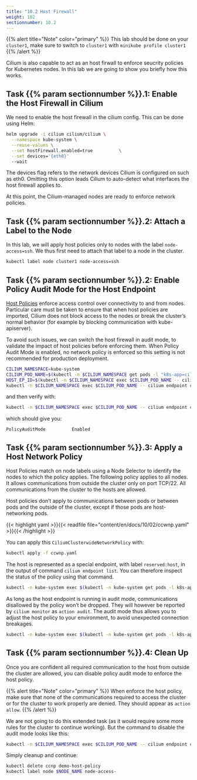 ```yaml
---
title: "10.2 Host Firewall"
weight: 102
sectionnumber: 10.2
---
```



{{% alert title="Note" color="primary" %}}
This lab should be done on your `cluster1`, make sure to switch to `cluster1` with `minikube profile cluster1`
{{% /alert %}}

Cilium is also capable to act as an host firwall to enforce seucrity policies for Kubernetes nodes. In this lab we are going to show you briefly how this works.


## Task {{% param sectionnumber %}}.1: Enable the Host Firewall in Cilium

We need to enable the host firewall in the cilium config. This can be done using Helm:


```bash
helm upgrade -i cilium cilium/cilium \
  --namespace kube-system \
  --reuse-values \
  --set hostFirewall.enabled=true          \
  --set devices='{eth0}'
  --wait
```

The devices flag refers to the network devices Cilium is configured on such as eth0. Omitting this option leads Cilium to auto-detect what interfaces the host firewall applies to.

At this point, the Cilium-managed nodes are ready to enforce network policies.


## Task {{% param sectionnumber %}}.2: Attach a Label to the Node

In this lab, we will apply host policies only to nodes with the label `node-access=ssh`. We thus first need to attach that label to a node in the cluster.

```bash
kubectl label node cluster1 node-access=ssh
```


## Task {{% param sectionnumber %}}.2: Enable Policy Audit Mode for the Host Endpoint

[Host Policies](https://docs.cilium.io/en/latest/policy/language/#hostpolicies) enforce access control over connectivity to and from nodes. Particular care must be taken to ensure that when host policies are imported, Cilium does not block access to the nodes or break the cluster’s normal behavior (for example by blocking communication with kube-apiserver).

To avoid such issues, we can switch the host firewall in audit mode, to validate the impact of host policies before enforcing them. When Policy Audit Mode is enabled, no network policy is enforced so this setting is not recommended for production deployment.

```bash
CILIUM_NAMESPACE=kube-system
CILIUM_POD_NAME=$(kubectl -n $CILIUM_NAMESPACE get pods -l "k8s-app=cilium" -o jsonpath="{.items[?(@.spec.nodeName=='$NODE_NAME')].metadata.name}")
HOST_EP_ID=$(kubectl -n $CILIUM_NAMESPACE exec $CILIUM_POD_NAME -- cilium endpoint list -o jsonpath='{[?(@.status.identity.id==1)].id}')
kubectl -n $CILIUM_NAMESPACE exec $CILIUM_POD_NAME -- cilium endpoint config $HOST_EP_ID PolicyAuditMode=Enabled
```

and then verify with:

```bash
kubectl -n $CILIUM_NAMESPACE exec $CILIUM_POD_NAME -- cilium endpoint config $HOST_EP_ID | grep PolicyAuditMode
```

which should give you:

```
PolicyAuditMode          Enabled
```


## Task {{% param sectionnumber %}}.3: Apply a Host Network Policy

Host Policies match on node labels using a Node Selector to identify the nodes to which the policy applies. The following policy applies to all nodes. It allows communications from outside the cluster only on port TCP/22. All communications from the cluster to the hosts are allowed.

Host policies don’t apply to communications between pods or between pods and the outside of the cluster, except if those pods are host-networking pods.

{{< highlight yaml >}}{{< readfile file="content/en/docs/10/02/ccwnp.yaml" >}}{{< /highlight >}}

You can apply this `CiliumClusterwideNetworkPolicy` with:

```bash
kubectl apply -f ccwnp.yaml
```

The host is represented as a special endpoint, with label `reserved:host`, in the output of command `cilium endpoint list`. You can therefore inspect the status of the policy using that command.

```bash
kubectl -n kube-system exec $(kubectl -n kube-system get pods -l k8s-app=cilium -o jsonpath='{.items[0].metadata.name}') -- cilium endpoint list
```

As long as the host endpoint is running in audit mode, communications disallowed by the policy won’t be dropped. They will however be reported by `cilium monitor` as `action audit`. The audit mode thus allows you to adjust the host policy to your environment, to avoid unexpected connection breakages.

```bash
kubectl -n kube-system exec $(kubectl -n kube-system get pods -l k8s-app=cilium -o jsonpath='{.items[0].metadata.name}') -- cilium monitor -t policy-verdict --related-to $HOST_EP_ID
```


## Task {{% param sectionnumber %}}.4: Clean Up

Once you are confident all required communication to the host from outside the cluster are allowed, you can disable policy audit mode to enforce the host policy.

{{% alert title="Note" color="primary" %}}
When enforce the host policy, make sure that none of the communications required to access the cluster or for the cluster to work properly are denied. They should appear as `action allow`.
{{% /alert %}}

We are not going to do this extended task (as it would require some more rules for the cluster to continue working). But the command to disable the audit mode looks like this:

```bash
kubectl -n $CILIUM_NAMESPACE exec $CILIUM_POD_NAME -- cilium endpoint config $HOST_EP_ID PolicyAuditMode=Enabled
```

Simply cleanup and continue:

```bash
kubectl delete ccnp demo-host-policy
kubectl label node $NODE_NAME node-access-
```
